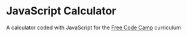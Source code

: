 # JavaScript Calculator
A calculator coded with JavaScript for the 
[Free Code Camp](https://www.freecodecamp.com) curriculum
